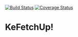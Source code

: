 [![Build Status](https://travis-ci.org/KazanExpress/kefetchup.svg?branch=master)](https://travis-ci.org/KazanExpress/kefetchup) [![Coverage Status](https://coveralls.io/repos/github/KazanExpress/kefetchup/badge.svg?branch=master)](https://coveralls.io/github/KazanExpress/kefetchup?branch=master)

# KeFetchUp!
